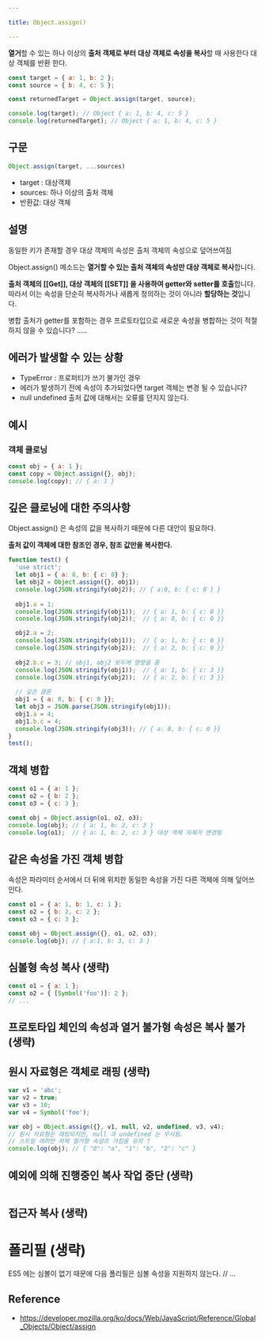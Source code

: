 ```yaml
---

title: Object.assign()

---
```


**열거**할 수 있는 하나 이상의 **출처 객체로 부터** **대상 객체로 속성을 복사**할 때 사용한다
대상 객체를 반환 한다.

```javascript
const target = { a: 1, b: 2 };
const source = { b: 4, c: 5 };

const returnedTarget = Object.assign(target, source);

console.log(target); // Object { a: 1, b: 4, c: 5 }
console.log(returnedTarget); // Object { a: 1, b: 4, c: 5 }
```

## 구문
```javascript
Object.assign(target, ...sources)
```
* target : 대상객체
* sources: 하나 이상의 출처 객체
* 반환값: 대상 객체


## 설명
동일한 키가 존재할 경우 대상 객체의 속성은 출처 객체의 속성으로 덮어쓰여짐

Object.assign() 메소드는 **열거할 수 있는 출처 객체의 속성만 대상 객체로 복사**합니다.

**출처 객체의 [[Get]], 대상 객체의 [[SET]] 을 사용하여 getter와 setter를 호출**합니다. 
따라서 이는 속성을 단순히 복사하거나 새롭게 정의하는 것이 아니라 **할당하는 것**입니다.


병합 출처가 getter를 포함하는 경우 프로토타입으로 새로운 속성을 병합하는 것이 적절하지 않을 수 있습니다?
.....

## 에러가 발생할 수 있는 상황
* TypeError : 프로퍼티가 쓰기 불가인 경우
* 에러가 발생하기 전에 속성이 추가되었다면 target 객체는 변경 될 수 있습니다? 
* null undefined 출처 값에 대해서는 오류를 던지지 않는다. 

## 예시  
### 객체 클로닝
```javascript
const obj = { a: 1 };
const copy = Object.assign({}, obj);
console.log(copy); // { a: 1 }
```
## 깊은 클로닝에 대한 주의사항
Object.assign() 은 속성의 값을 복사하기 때문에 다른 대안이 필요하다.

**출처 값이 객체에 대한 참조인 경우, 참조 값만을 복사한다.**
```javascript
function test() {
  'use strict';
  let obj1 = { a: 0, b: { c: 0} };
  let obj2 = Object.assign({}, obj1);
  console.log(JSON.stringify(obj2)); // { a:0, b: { c: 0 } }
  
  obj1.a = 1;
  console.log(JSON.stringify(obj1));  // { a: 1, b: { c: 0 }}
  console.log(JSON.stringify(obj2));  // { a: 0, b: { c: 0 }}

  obj2.a = 2;
  console.log(JSON.stringify(obj1));  // { a: 1, b: { c: 0 }}
  console.log(JSON.stringify(obj2));  // { a: 2, b: { c: 0 }}
  
  obj2.b.c = 3; // obj1, obj2 모두에 영향을 줌
  console.log(JSON.stringify(obj1));  // { a: 1, b: { c: 3 }}
  console.log(JSON.stringify(obj2));  // { a: 2, b: { c: 3 }}
  
  // 깊은 클론
  obj1 = { a: 0, b: { c: 0 }};
  let obj3 = JSON.parse(JSON.stringify(obj1));
  obj1.a = 4;
  obj1.b.c = 4;
  console.log(JSON.stringify(obj3)); // { a: 0, b: { c: 0 }}
}
test();
```

## 객체 병합
```javascript
const o1 = { a: 1 };
const o2 = { b: 2 };
const o3 = { c: 3 };

const obj = Object.assign(o1, o2, o3);
console.log(obj); // { a: 1, b: 2, c: 3 } 
console.log(o1);  // { a: 1, b: 2, c: 3 } 대상 객체 자체가 변경됨
```

## 같은 속성을 가진 객체 병합
속성은 파라미터 순서에서 더 뒤에 위치한 동일한 속성을 가진 다른 객체에 의해 덮어쓰인다.
```javascript
const o1 = { a: 1, b: 1, c: 1 };
const o2 = { b: 2, c: 2 };
const o3 = { c: 3 };

const obj = Object.assign({}, o1, o2, o3);
console.log(obj); // { a:1, b: 3, c: 3 }
```

## 심볼형 속성 복사 (생략)
```javascript
const o1 = { a: 1 };
const o2 = { [Symbol('foo')]: 2 };
// ...
```

## 프로토타입 체인의 속성과 열거 불가형 속성은 복사 불가 (생략)

## 원시 자료형은 객체로 래핑 (생략)
```javascript
var v1 = 'abc';
var v2 = true;
var v3 = 10;
var v4 = Symbol('foo');

var obj = Object.assign({}, v1, null, v2, undefined, v3, v4);
// 원시 자료형은 래핑되지만, null 과 undefined 는 무시됨.
// 스트링 래퍼만 자체 열거형 속성르 가짐을 유의 ? 
console.log(obj); // { "0": "a", "1": "b", "2": "c" }
```

## 예외에 의해 진행중인 복사 작업 중단 (생략)
```javascript
```

## 접근자 복사 (생략)

# 폴리필 (생략)
ES5 에는 심볼이 없기 때문에 다음 폴리필은 심볼 속성을 지원하지 않는다.
// ...

Reference
--


* https://developer.mozilla.org/ko/docs/Web/JavaScript/Reference/Global_Objects/Object/assign
